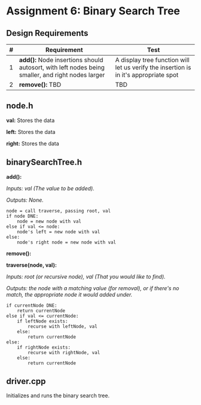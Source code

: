 # Assignment 6: Binary Search Tree

## Design Requirements
|#|Requirement|Test|
|-|-----------|----|
|1|**add():** Node insertions should autosort, with left nodes being smaller, and right nodes larger|A display tree function will let us verify the insertion is in it's appropriate spot|
|2|**remove():** TBD|TBD|

## node.h
**val:** Stores the data

**left:** Stores the data

**right:** Stores the data

## binarySearchTree.h
**add():**

*Inputs: val (The value to be added).*

*Outputs: None.*

    node = call traverse, passing root, val
    if node DNE:
        node = new node with val
    else if val <= node:
        node's left = new node with val
    else:
        node's right node = new node with val

**remove():**



**traverse(node, val):**

*Inputs: root (or recursive node), val (That you would like to find).*

*Outputs: the node with a matching value (for removal), or if there's no match, the appropriate node it would added under.*

    if currentNode DNE:
        return currentNode
    else if val <= currentNode:
        if leftNode exists:
            recurse with leftNode, val
        else:
            return currentNode
    else:
        if rightNode exists:
            recurse with rightNode, val
        else:
            return currentNode

## driver.cpp
Initializes and runs the binary search tree.